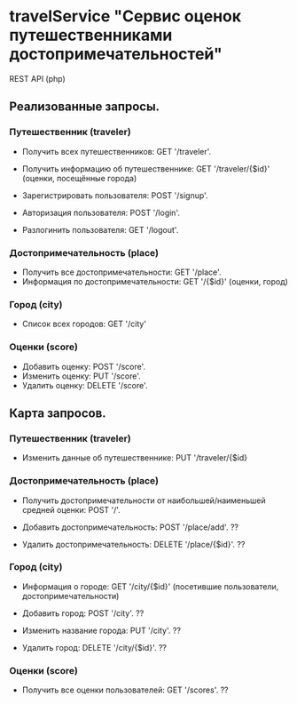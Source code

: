 # travelService "Сервис оценок путешественниками достопримечательностей"
REST API (php)

## Реализованные запросы.
### Путешественник (traveler)
- Получить всех путешественников: GET '/traveler'.
- Получить информацию об путешественнике: GET '/traveler/{$id}' (оценки, посещённые города)

- Зарегистрировать пользователя: POST '/signup'.
- Авторизация пользователя: POST '/login'.
- Разлогинить пользователя: GET '/logout'.
### Достопримечательность (place)
- Получить все достопримечательности: GET '/place'.
- Информация по достопримечательности: GET '/{$id}' (оценки, город)
### Город (city)
- Список всех городов: GET '/city'

### Оценки (score)
- Добавить оценку: POST '/score'.
- Изменить оценку: PUT '/score'.
- Удалить оценку: DELETE '/score'.


## Карта запросов.
### Путешественник (traveler)
- Изменить данные об путешественнике: PUT '/traveler/{$id}
### Достопримечательность (place)
- Получить достопримечательности от наибольшей/наименьшей средней оценки: POST '/'.

- Добавить достопримечательность: POST '/place/add'. ??
- Удалить достопримечательность: DELETE '/place/{$id}'. ??
### Город (city)

- Информация о городе: GET '/city/{$id}' (посетившие пользователи, достопримечательности)

- Добавить город: POST '/city'. ??
- Изменить название города: PUT '/city'. ??
- Удалить город: DELETE '/city/{$id}'. ??
### Оценки (score)
- Получить все оценки пользователей: GET '/scores'. ??

